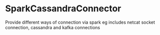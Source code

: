 # SparkCassandraConnector
Provide different ways of connection via spark eg includes netcat socket connection, cassandra and kafka connections
